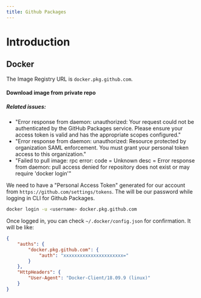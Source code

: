 ```yaml
---
title: Github Packages
---
```


# Introduction

## Docker
The Image Registry URL is `docker.pkg.github.com`.

#### Download image from private repo
##### Related issues:
- "Error response from daemon: unauthorized: Your request could not be authenticated by the GitHub Packages service. Please ensure your access token is valid and has the appropriate scopes configured."
- "Error response from daemon: unauthorized: Resource protected by organization SAML enforcement. You must grant your personal token access to this organization."
- "Failed to pull image: rpc error: code = Unknown desc = Error response from daemon: pull access denied for repository does not exist or may require 'docker login'"

We need to have a "Personal Access Token" generated for our account from `https://github.com/settings/tokens`. The will be our password while logging in CLI for Github Packages.
```bash
docker login -u <username> docker.pkg.github.com
```

Once logged in, you can check `~/.docker/config.json` for confirmation. It will be like:
```json
{
	"auths": {
		"docker.pkg.github.com": {
			"auth": "xxxxxxxxxxxxxxxxxxxxxx="
		}
	},
	"HttpHeaders": {
		"User-Agent": "Docker-Client/18.09.9 (linux)"
	}
}
```
